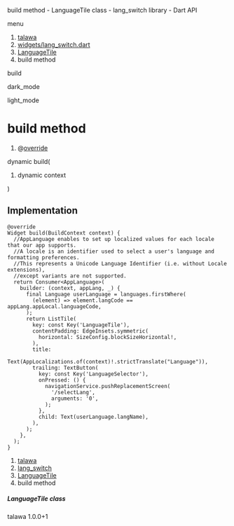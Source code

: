 




build method - LanguageTile class - lang\_switch library - Dart API







menu

1. [talawa](../../index.html)
2. [widgets/lang\_switch.dart](../../file-___home_harshil_Desktop_open-source_palisadoes_talawa_lib_widgets_lang_switch/)
3. [LanguageTile](../../file-___home_harshil_Desktop_open-source_palisadoes_talawa_lib_widgets_lang_switch/LanguageTile-class.html)
4. build method

build


dark\_mode

light\_mode




# build method


1. @[override](https://api.flutter.dev/flutter/dart-core/override-constant.html)

dynamic
build(

1. dynamic context

)

## Implementation

```
@override
Widget build(BuildContext context) {
  //AppLanguage enables to set up localized values for each locale that our app supports.
  //A locale is an identifier used to select a user's language and formatting preferences.
  //This represents a Unicode Language Identifier (i.e. without Locale extensions),
  //except variants are not supported.
  return Consumer<AppLanguage>(
    builder: (context, appLang, _) {
      final Language userLanguage = languages.firstWhere(
        (element) => element.langCode == appLang.appLocal.languageCode,
      );
      return ListTile(
        key: const Key('LanguageTile'),
        contentPadding: EdgeInsets.symmetric(
          horizontal: SizeConfig.blockSizeHorizontal!,
        ),
        title:
            Text(AppLocalizations.of(context)!.strictTranslate("Language")),
        trailing: TextButton(
          key: const Key('LanguageSelector'),
          onPressed: () {
            navigationService.pushReplacementScreen(
              '/selectLang',
              arguments: '0',
            );
          },
          child: Text(userLanguage.langName),
        ),
      );
    },
  );
}
```

 


1. [talawa](../../index.html)
2. [lang\_switch](../../file-___home_harshil_Desktop_open-source_palisadoes_talawa_lib_widgets_lang_switch/)
3. [LanguageTile](../../file-___home_harshil_Desktop_open-source_palisadoes_talawa_lib_widgets_lang_switch/LanguageTile-class.html)
4. build method

##### LanguageTile class





talawa
1.0.0+1






